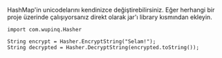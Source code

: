 HashMap'in unicodelarını kendinizce değiştirebilirsiniz.
Eğer herhangi bir proje üzerinde çalışıyorsanız direkt olarak jar'ı library kısmından ekleyin.

``` 
import com.wupinq.Hasher

String encrypt = Hasher.EncryptString("Selam!");
String decrypted = Hasher.DecryptString(encrypted.toString());

```
